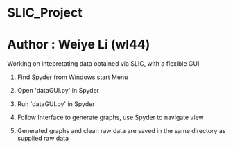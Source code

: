 # SLIC_Project
# Author : Weiye Li (wl44)

Working on intepretating data obtained via SLIC, with a flexible GUI

1. Find Spyder from Windows start Menu

2. Open 'dataGUI.py' in Spyder

3. Run 'dataGUI.py' in Spyder

4. Follow Interface to generate graphs, use Spyder to navigate view

5. Generated graphs and clean raw data are saved in the same directory as supplied raw data

